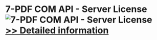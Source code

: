 # 7-PDF COM API - Server License<br />![7-PDF COM API - Server License](https://mycommerce.akamaized.net/api/pimages/P300452870/BIG/300452870.JPG)<br />[>> Detailed information](https://secure.shareit.com/shareit/product.html?productid=300452870&affiliateid=200057808)